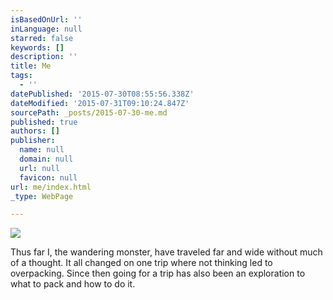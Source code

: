 ```yaml
---
isBasedOnUrl: ''
inLanguage: null
starred: false
keywords: []
description: ''
title: Me
tags:
  - ''
datePublished: '2015-07-30T08:55:56.338Z'
dateModified: '2015-07-31T09:10:24.847Z'
sourcePath: _posts/2015-07-30-me.md
published: true
authors: []
publisher:
  name: null
  domain: null
  url: null
  favicon: null
url: me/index.html
_type: WebPage

---
```

![](https://the-grid-user-content.s3-us-west-2.amazonaws.com/b9c8ddb6-a34e-4d9f-b4a1-a17210689dca.jpg)

Thus far I, the wandering monster, have traveled far and wide without much of a thought. It all changed on one trip where not thinking led to overpacking. Since then going for a trip has also been an exploration to what to pack and how to do it.